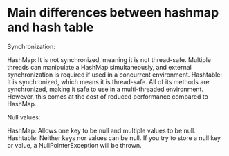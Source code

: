# Main differences between hashmap and hash table

Synchronization:

HashMap: It is not synchronized, meaning it is not thread-safe. Multiple threads can manipulate a HashMap simultaneously, and external synchronization is required if used in a concurrent environment.
Hashtable: It is synchronized, which means it is thread-safe. All of its methods are synchronized, making it safe to use in a multi-threaded environment. However, this comes at the cost of reduced performance compared to HashMap.

Null values:

HashMap: Allows one key to be null and multiple values to be null.
Hashtable: Neither keys nor values can be null. If you try to store a null key or value, a NullPointerException will be thrown.
